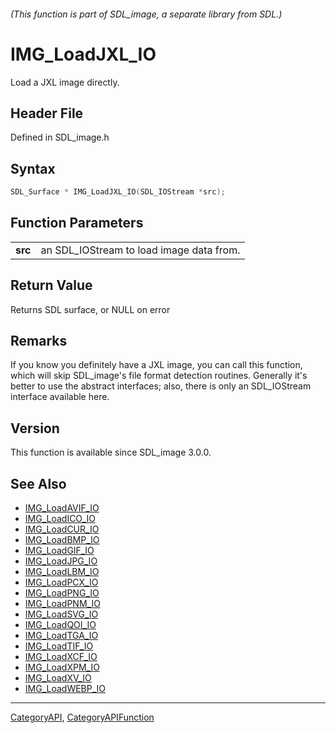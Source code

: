 ###### (This function is part of SDL_image, a separate library from SDL.)
# IMG_LoadJXL_IO

Load a JXL image directly.

## Header File

Defined in SDL_image.h

## Syntax

```c
SDL_Surface * IMG_LoadJXL_IO(SDL_IOStream *src);

```

## Function Parameters

|             |                                          |
| ----------- | ---------------------------------------- |
| **src**     | an SDL_IOStream to load image data from. |

## Return Value

Returns SDL surface, or NULL on error

## Remarks

If you know you definitely have a JXL image, you can call this function,
which will skip SDL_image's file format detection routines. Generally it's
better to use the abstract interfaces; also, there is only an SDL_IOStream
interface available here.

## Version

This function is available since SDL_image 3.0.0.

## See Also

* [IMG_LoadAVIF_IO](IMG_LoadAVIF_IO)
* [IMG_LoadICO_IO](IMG_LoadICO_IO)
* [IMG_LoadCUR_IO](IMG_LoadCUR_IO)
* [IMG_LoadBMP_IO](IMG_LoadBMP_IO)
* [IMG_LoadGIF_IO](IMG_LoadGIF_IO)
* [IMG_LoadJPG_IO](IMG_LoadJPG_IO)
* [IMG_LoadLBM_IO](IMG_LoadLBM_IO)
* [IMG_LoadPCX_IO](IMG_LoadPCX_IO)
* [IMG_LoadPNG_IO](IMG_LoadPNG_IO)
* [IMG_LoadPNM_IO](IMG_LoadPNM_IO)
* [IMG_LoadSVG_IO](IMG_LoadSVG_IO)
* [IMG_LoadQOI_IO](IMG_LoadQOI_IO)
* [IMG_LoadTGA_IO](IMG_LoadTGA_IO)
* [IMG_LoadTIF_IO](IMG_LoadTIF_IO)
* [IMG_LoadXCF_IO](IMG_LoadXCF_IO)
* [IMG_LoadXPM_IO](IMG_LoadXPM_IO)
* [IMG_LoadXV_IO](IMG_LoadXV_IO)
* [IMG_LoadWEBP_IO](IMG_LoadWEBP_IO)

----
[CategoryAPI](CategoryAPI), [CategoryAPIFunction](CategoryAPIFunction)


